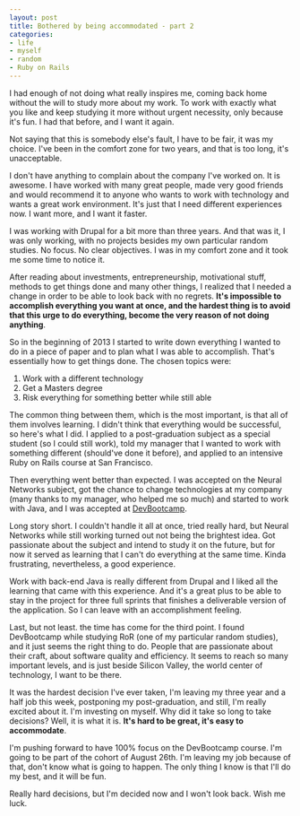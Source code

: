 ```yaml
---
layout: post
title: Bothered by being accommodated - part 2
categories:
- life
- myself
- random
- Ruby on Rails
---
```

I had enough of not doing what really inspires me, coming back home without the will to study more about my work. To work with exactly what you like and keep studying it more without urgent necessity, only because it's fun. I had that before, and I want it again.

Not saying that this is somebody else's fault, I have to be fair, it was my choice. I've been in the comfort zone for two years, and that is too long, it's unacceptable.

I don't have anything to complain about the company I've worked on. It is awesome. I have worked with many great people, made very good friends and would recommend it to anyone who wants to work with technology and wants a great work environment. It's just that I need different experiences now. I want more, and I want it faster.

I was working with Drupal for a bit more than three years. And that was it, I was only working, with no projects besides my own particular random studies. No focus. No clear objectives. I was in my comfort zone and it took me some time to notice it.

After reading about investments, entrepreneurship, motivational stuff, methods to get things done and many other things, I realized that I needed a change in order to be able to look back with no regrets. <strong>It's impossible to accomplish everything you want at once, and the hardest thing is to avoid that this urge to do everything, become the very reason of not doing anything</strong>.

So in the beginning of 2013 I started to write down everything I wanted to do in a piece of paper and to plan what I was able to accomplish. That's essentially how to get things done. The chosen topics were:
1. Work with a different technology
2. Get a Masters degree
3. Risk everything for something better while still able

The common thing between them, which is the most important, is that all of them involves learning. I didn't think that everything would be successful, so here's what I did. I applied to a post-graduation subject as a special student (so I could still work), told my manager that I wanted to work with something different (should've done it before), and applied to an intensive Ruby on Rails course at San Francisco.

Then everything went better than expected. I was accepted on the Neural Networks subject, got the chance to change technologies at my company (many thanks to my manager, who helped me so much) and started to work with Java, and I was accepted at <a title="Dev Bootcamp - Learn Ruby on Rails in 9 weeks" href="http://devbootcamp.com/" target="_blank">DevBootcamp</a>.

Long story short. I couldn't handle it all at once, tried really hard, but Neural Networks while still working turned out not being the brightest idea. Got passionate about the subject and intend to study it on the future, but for now it served as learning that I can't do everything at the same time. Kinda frustrating, nevertheless, a good experience.

Work with back-end Java is really different from Drupal and I liked all the learning that came with this experience. And it's a great plus to be able to stay in the project for three full sprints that finishes a deliverable version of the application. So I can leave with an accomplishment feeling.

Last, but not least. the time has come for the third point. I found DevBootcamp while studying RoR (one of my particular random studies), and it just seems the right thing to do. People that are passionate about their craft, about software quality and efficiency. It seems to reach so many important levels, and is just beside Silicon Valley, the world center of technology, I want to be there.

It was the hardest decision I've ever taken, I'm leaving my three year and a half job this week, postponing my post-graduation, and still, I'm really excited about it. I'm investing on myself. Why did it take so long to take decisions? Well, it is what it is. <strong>It's hard to be great, it's easy to accommodate</strong>.

I'm pushing forward to have 100% focus on the DevBootcamp course. I'm going to be part of the cohort of August 26th. I'm leaving my job because of that, don't know what is going to happen. The only thing I know is that I'll do my best, and it will be fun.

Really hard decisions, but I'm decided now and I won't look back. Wish me luck.
